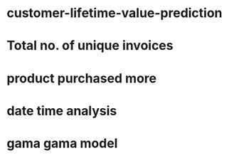 # customer-lifetime-value-prediction 
# Total no. of unique invoices 
# product purchased more 
# date time analysis 
# gama gama model
